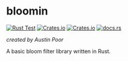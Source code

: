 # bloomin

[![Rust Test](https://github.com/a-poor/bloomin/actions/workflows/rust-test.yml/badge.svg)](https://github.com/a-poor/bloomin/actions/workflows/rust-test.yml)
[![Crates.io](https://img.shields.io/crates/v/bloomin)](https://crates.io/crates/bloomin)
[![Crates.io](https://img.shields.io/crates/l/bloomin)](https://crates.io/crates/bloomin)
[![docs.rs](https://img.shields.io/docsrs/bloomin)](https://docs.rs/bloomin)

_created by Austin Poor_

A basic bloom filter library written in Rust.




